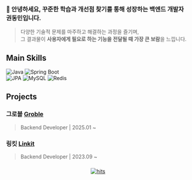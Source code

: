 <!--<div align="center">
  
  ### Main Skills
  
  <div style="display: flex; justify-content: center; flex-direction: column; align-items: center;">
      <div style="display: flex; align-items: center; gap: 10px; margin-bottom: 10px;">
          <img alt="Java" src="https://img.shields.io/badge/Java-F78740?style=for-the-badge&logo=OpenJDK&logoColor=white"/>
          <img alt="Spring" src="https://img.shields.io/badge/Spring-6DB33FF?style=for-the-badge&logo=Spring&logoColor=white"/>
          <img alt="Spring Boot" src="https://img.shields.io/badge/Spring Boot-6DB33F?&style=for-the-badge&logo=springboot&logoColor=white"/>
          <img alt="MySQL" src="https://img.shields.io/badge/MySQL-4479A1?&style=for-the-badge&logo=MySQL&logoColor=white"/>
          <img alt="Redis" src="https://img.shields.io/badge/Redis-FF4438?&style=for-the-badge&logo=Redis&logoColor=white"/>
      </div>
      <div style="display: flex; align-items: center; gap: 10px; margin-bottom: 10px;">
          <img alt="MongoDB" src="https://img.shields.io/badge/mongodb-47A248?style=for-the-badge&logo=mongodb&logoColor=white"/>
          <img alt="AWS" src="https://img.shields.io/badge/AWS-232F3E?&style=for-the-badge&logo=Amazon Web Services&logoColor=white"/>
          <img alt="NGINX" src="https://img.shields.io/badge/NGINX-009639?&style=for-the-badge&logo=NGINX&logoColor=white"/>
          <img alt="Github Actions" src="https://img.shields.io/badge/Github Actions-2088FF?&style=for-the-badge&logo=Github Actions&logoColor=white"/>
      </div>
  </div>
  
   <!-- ## 🏆 Activity
   **홍익대학교 벤처창업동아리 HIVe 27기**, 대표 (2023.02. ~ 2024.01.) <br/>
   **대학생 IT 연합동아리 UMC 5th, Server** (2023.09. ~ 2023.02. *수료) <br/>
   **성균관대학교 캠퍼스타운 입주** (2024.03. ~ 2025.02.) <br/>
   **하나 소셜 벤처 유니버시티 서강대 지부** (2024.07. ~ 2024.08. *수료) <br/>
   **2024 학생 창업 300, 성장 트랙** (2024.07. ~ 2024.11.) <br/>
 
   ## 🚀 Project
   **Career Festival**, 오프라인 행사 기록 플랫폼 (2023.12. ~ 2024.02)  → **R&R** : 백엔드 개발 [🔗 career_festival](https://github.com/oznchex/Career-Festival-Server) <br/>
   **Linkit**, 팀빌딩 플랫폼 → **R&R** : 서비스 기획, 백엔드 개발, 클라우드 인프라 구축 (2023.09 ~ ) [🔗 linkit.im](https://linkit.im/) <br/>
   **Link Culture**, 배리어프리 문화생활 플랫폼 → **R&R** : 서비스 기획, 프론트엔드 개발 (2024.01 ~ 2024.11) [🔗 LinkCulture](https://github.com/oznchex/linkculture-web-2) <br/>
   **Aurora**, AI 챗봇을 활용한 사회 문제 해결 프로젝트 발굴 플랫폼 → **R&R** : 프론트엔드 개발 (2024.01 ~ 2024.12) [🔗 myaurora.co.kr](https://myaurora.co.kr/) <br/>
 
    ## 🏅 Awards
   **홍익대학교_홍익스타트업 7기**, 2위 [우수상] - Linkit <br/>
   **한국사회적기업진흥원_ESG 청년 창업 아이디어 공모전**, 3위 [우수상] - Linkit <br/>
   **홍익대학교_홍익대학교 창업경진대회**, 1위 [최우수상] - LinkCulture <br/>
   **한국사회보장정보원_2024 국민행복서비스 발굴·창업경진대회**, 1위 [대상_보건복지부장관상] - LinkCulture <br/>
   **행정안전부_제 12회 범정부 공공데이터 활용 창업경진대회**, 3위 [중소벤처기업부장관상] - LinkCulture <br/>
  <br/>
</div>  -->
<div>
  
### 👋 안녕하세요, 꾸준한 학습과 개선점 찾기를 통해 성장하는 백엔드 개발자 권동민입니다.
> 다양한 기술적 문제를 마주하고 해결하는 과정을 즐기며,<br/>
> 그 결과물이 **사용자에게 필요로 하는 기능을 전달될 때 가장 큰 보람**을 느낍니다.

## Main Skills
![Java](https://img.shields.io/badge/Java-ED8B00?style=flat-square&logo=openjdk&logoColor=white)
![Spring Boot](https://img.shields.io/badge/SpringBoot-6DB33F?style=flat-square&logo=Spring&logoColor=white)<br>
![JPA](https://img.shields.io/badge/Spring_data_jpa-6DB33F?style=flat-square&logo=SpringSecurity&logoColor=white)
![MySQL](https://img.shields.io/badge/MySQL-4479A1?style=flat-square&logo=mysql&logoColor=white)
![Redis](https://img.shields.io/badge/Redis-DC382D?style=flat-square&logo=redis&logoColor=white)

## Projects

### 그로블 [Groble](https://groble.im) 
> Backend Developer | 2025.01 ~

### 링킷 [Linkit](https://linkit.im) 
> Backend Developer | 2023.09 ~

### 

  <div align="center">
  
  [![hits](https://myhits.vercel.app/api/hit/https%3A%2F%2Fgithub.com%2Foznchex?color=green&label=hits&size=small)](https://myhits.vercel.app)

  </div>
</div>
